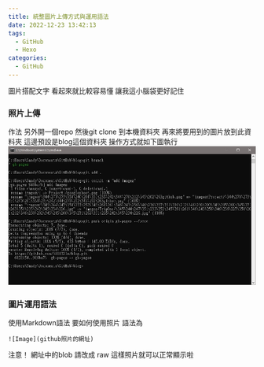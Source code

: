 ```yaml
---
title: 統整圖片上傳方式與運用語法
date: 2022-12-23 13:42:13
tags: 
  - GitHub
  - Hexo 
categories:
  - GitHub
---
```


圖片搭配文字
看起來就比較容易懂
讓我這小腦袋更好記住

<!--more-->

### 照片上傳
作法 另外開一個repo
然後git clone 到本機資料夾
再來將要用到的圖片放到此資料夾
這邊預設是blog這個資料夾
操作方式就如下圖執行
![Image](https://github.com/3618321s/blog/raw/gh-pages/images/Project/圖片上傳方式.jpg)

### 圖片運用語法
使用Markdown語法
要如何使用照片
語法為
```
![Image](github照片的網址)
```

注意！ 網址中的blob 請改成 raw
這樣照片就可以正常顯示啦